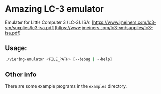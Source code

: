 # Amazing LC-3 emulator

Emulator for Little Computer 3 (LC-3). 
ISA: [https://www.jmeiners.com/lc3-vm/supplies/lc3-isa.pdf](https://www.jmeiners.com/lc3-vm/supplies/lc3-isa.pdf)

## Usage: 
```bash
./viering-emulator <FILE_PATH> [--debug | --help]

```

## Other info
There are some example programs in the `examples` directory.
